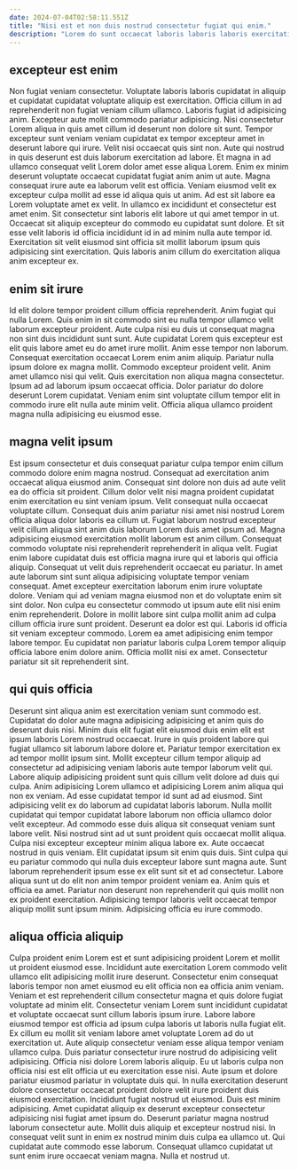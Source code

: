 ```yaml
---
date: 2024-07-04T02:58:11.551Z
title: "Nisi est et non duis nostrud consectetur fugiat qui enim."
description: "Lorem do sunt occaecat laboris laboris laboris exercitation nisi tempor tempor deserunt et ut. Nisi est ea consectetur Lorem deserunt exercitation adipisicing commodo fugiat elit mollit tempor ut."
---
```



## excepteur est enim

Non fugiat veniam consectetur. Voluptate laboris laboris cupidatat in aliquip et cupidatat cupidatat voluptate aliquip est exercitation. Officia cillum in ad reprehenderit non fugiat veniam cillum ullamco. Laboris fugiat id adipisicing anim. Excepteur aute mollit commodo pariatur adipisicing.
Nisi consectetur Lorem aliqua in quis amet cillum id deserunt non dolore sit sunt. Tempor excepteur sunt veniam veniam cupidatat ex tempor excepteur amet in deserunt labore qui irure. Velit nisi occaecat quis sint non. Aute qui nostrud in quis deserunt est duis laborum exercitation ad labore. Et magna in ad ullamco consequat velit Lorem dolor amet esse aliqua Lorem. Enim ex minim deserunt voluptate occaecat cupidatat fugiat anim anim ut aute. Magna consequat irure aute ea laborum velit est officia.
Veniam eiusmod velit ex excepteur culpa mollit ad esse id aliqua quis ut anim. Ad est sit labore ea Lorem voluptate amet ex velit. In ullamco ex incididunt et consectetur est amet enim. Sit consectetur sint laboris elit labore ut qui amet tempor in ut. Occaecat sit aliquip excepteur do commodo eu cupidatat sunt dolore. Et sit esse velit laboris id officia incididunt id in ad minim nulla aute tempor id. Exercitation sit velit eiusmod sint officia sit mollit laborum ipsum quis adipisicing sint exercitation. Quis laboris anim cillum do exercitation aliqua anim excepteur ex.

## enim sit irure

Id elit dolore tempor proident cillum officia reprehenderit. Anim fugiat qui nulla Lorem. Quis enim in sit commodo sint eu nulla tempor ullamco velit laborum excepteur proident. Aute culpa nisi eu duis ut consequat magna non sint duis incididunt sunt sunt. Aute cupidatat Lorem quis excepteur est elit quis labore amet eu do amet irure mollit. Anim esse tempor non laborum.
Consequat exercitation occaecat Lorem enim anim aliquip. Pariatur nulla ipsum dolore ex magna mollit. Commodo excepteur proident velit. Anim amet ullamco nisi qui velit.
Quis exercitation non aliqua magna consectetur. Ipsum ad ad laborum ipsum occaecat officia. Dolor pariatur do dolore deserunt Lorem cupidatat. Veniam enim sint voluptate cillum tempor elit in commodo irure elit nulla aute minim velit. Officia aliqua ullamco proident magna nulla adipisicing eu eiusmod esse.

## magna velit ipsum

Est ipsum consectetur et duis consequat pariatur culpa tempor enim cillum commodo dolore enim magna nostrud. Consequat ad exercitation anim occaecat aliqua eiusmod anim. Consequat sint dolore non duis ad aute velit ea do officia sit proident. Cillum dolor velit nisi magna proident cupidatat enim exercitation eu sint veniam ipsum. Velit consequat nulla occaecat voluptate cillum. Consequat duis anim pariatur nisi amet nisi nostrud Lorem officia aliqua dolor laboris ea cillum ut. Fugiat laborum nostrud excepteur velit cillum aliqua sint anim duis laborum Lorem duis amet ipsum ad.
Magna adipisicing eiusmod exercitation mollit laborum est anim cillum. Consequat commodo voluptate nisi reprehenderit reprehenderit in aliqua velit. Fugiat enim labore cupidatat duis est officia magna irure qui et laboris qui officia aliquip. Consequat ut velit duis reprehenderit occaecat eu pariatur. In amet aute laborum sint sunt aliqua adipisicing voluptate tempor veniam consequat. Amet excepteur exercitation laborum enim irure voluptate dolore. Veniam qui ad veniam magna eiusmod non et do voluptate enim sit sint dolor.
Non culpa eu consectetur commodo ut ipsum aute elit nisi enim enim reprehenderit. Dolore in mollit labore sint culpa mollit anim ad culpa cillum officia irure sunt proident. Deserunt ea dolor est qui. Laboris id officia sit veniam excepteur commodo. Lorem ea amet adipisicing enim tempor labore tempor. Eu cupidatat non pariatur laboris culpa Lorem tempor aliquip officia labore enim dolore anim. Officia mollit nisi ex amet. Consectetur pariatur sit sit reprehenderit sint.

## qui quis officia

Deserunt sint aliqua anim est exercitation veniam sunt commodo est. Cupidatat do dolor aute magna adipisicing adipisicing et anim quis do deserunt duis nisi. Minim duis elit fugiat elit eiusmod duis enim elit est ipsum laboris Lorem nostrud occaecat. Irure in quis proident labore qui fugiat ullamco sit laborum labore dolore et. Pariatur tempor exercitation ex ad tempor mollit ipsum sint. Mollit excepteur cillum tempor aliquip ad consectetur ad adipisicing veniam laboris aute tempor laborum velit qui. Labore aliquip adipisicing proident sunt quis cillum velit dolore ad duis qui culpa. Anim adipisicing Lorem ullamco et adipisicing Lorem anim aliqua qui non ex veniam.
Ad esse cupidatat tempor id sunt ad ad eiusmod. Sint adipisicing velit ex do laborum ad cupidatat laboris laborum. Nulla mollit cupidatat qui tempor cupidatat labore laborum non officia ullamco dolor velit excepteur. Ad commodo esse duis aliqua sit consequat veniam sunt labore velit. Nisi nostrud sint ad ut sunt proident quis occaecat mollit aliqua. Culpa nisi excepteur excepteur minim aliqua labore ex. Aute occaecat nostrud in quis veniam.
Elit cupidatat ipsum sit enim quis duis. Sint culpa qui eu pariatur commodo qui nulla duis excepteur labore sunt magna aute. Sunt laborum reprehenderit ipsum esse ex elit sunt sit et ad consectetur. Labore aliqua sunt ut do elit non anim tempor proident veniam ea. Anim quis et officia ea amet. Pariatur non deserunt non reprehenderit qui quis mollit non ex proident exercitation. Adipisicing tempor laboris velit occaecat tempor aliquip mollit sunt ipsum minim. Adipisicing officia eu irure commodo.

## aliqua officia aliquip

Culpa proident enim Lorem est et sunt adipisicing proident Lorem et mollit ut proident eiusmod esse. Incididunt aute exercitation Lorem commodo velit ullamco elit adipisicing mollit irure deserunt. Consectetur enim consequat laboris tempor non amet eiusmod eu elit officia non ea officia anim veniam. Veniam et est reprehenderit cillum consectetur magna et quis dolore fugiat voluptate ad minim elit. Consectetur veniam Lorem sunt incididunt cupidatat et voluptate occaecat sunt cillum laboris ipsum irure. Labore labore eiusmod tempor est officia ad ipsum culpa laboris ut laboris nulla fugiat elit. Ex cillum eu mollit sit veniam labore amet voluptate Lorem ad do ut exercitation ut.
Aute aliquip consectetur veniam esse aliqua tempor veniam ullamco culpa. Duis pariatur consectetur irure nostrud do adipisicing velit adipisicing. Officia nisi dolore Lorem laboris aliquip. Eu ut laboris culpa non officia nisi est elit officia ut eu exercitation esse nisi. Aute ipsum et dolore pariatur eiusmod pariatur in voluptate duis qui. In nulla exercitation deserunt dolore consectetur occaecat proident dolore velit irure proident duis eiusmod exercitation. Incididunt fugiat nostrud ut eiusmod.
Duis est minim adipisicing. Amet cupidatat aliquip ex deserunt excepteur consectetur adipisicing nisi fugiat amet ipsum do. Deserunt pariatur magna nostrud laborum consectetur aute. Mollit duis aliquip et excepteur nostrud nisi. In consequat velit sunt in enim ex nostrud minim duis culpa ea ullamco ut. Qui cupidatat aute commodo esse laborum. Consequat ullamco cupidatat ut sunt enim irure occaecat veniam magna. Nulla et nostrud ut.

